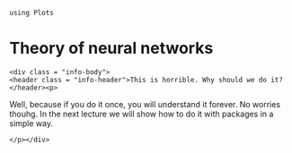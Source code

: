 ```@setup theory
using Plots
```

# Theory of neural networks

```@raw html
<div class = "info-body">
<header class = "info-header">This is horrible. Why should we do it?</header><p>
```

Well, because if you do it once, you will understand it forever. No worries thouhg. In the next lecture we will show how to do it with packages in a simple way. 

```@raw html
</p></div>
```